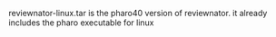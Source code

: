 reviewnator-linux.tar is the pharo40 version of reviewnator.
it already includes the pharo executable for linux


